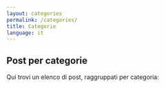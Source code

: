 ```yaml
---
layout: categories
permalink: /categories/
title: Categorie
language: it
---
```

## Post per categorie
Qui trovi un elenco di post, raggruppati per categoria:

